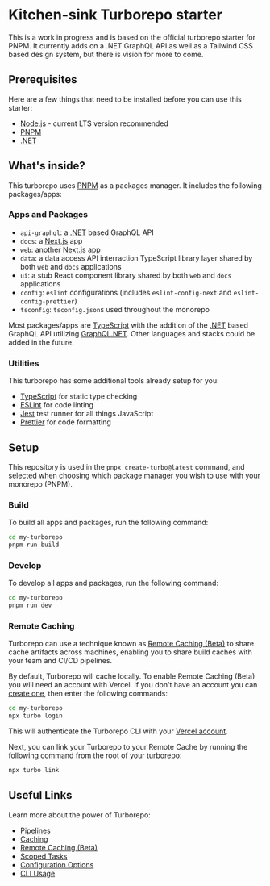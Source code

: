 # Kitchen-sink Turborepo starter

This is a work in progress and is based on the official turborepo starter for PNPM.  It currently adds on a .NET GraphQL API as well as a Tailwind CSS based design system, but there is vision for more to come.

## Prerequisites

Here are a few things that need to be installed before you can use this starter:

- [Node.js](https://nodejs.org/en/) - current LTS version recommended
- [PNPM](https://pnpm.js.org/)
- [.NET](https://dotnet.microsoft.com/)

## What's inside?

This turborepo uses [PNPM](https://pnpm.io) as a packages manager. It includes the following packages/apps:

### Apps and Packages

- `api-graphql`: a [.NET](https://dotnet.microsoft.com/en-us/) based GraphQL API
- `docs`: a [Next.js](https://nextjs.org) app
- `web`: another [Next.js](https://nextjs.org) app
- `data`: a data access API interraction TypeScript library layer shared by both `web` and `docs` applications
- `ui`: a stub React component library shared by both `web` and `docs` applications
- `config`: `eslint` configurations (includes `eslint-config-next` and `eslint-config-prettier`)
- `tsconfig`: `tsconfig.json`s used throughout the monorepo

Most packages/apps are [TypeScript](https://www.typescriptlang.org/) with the addition of the [.NET](https://dotnet.microsoft.com/en-us/) based GraphQL API utilizing [GraphQL.NET](https://graphql-dotnet.github.io/).  Other languages and stacks could be added in the future.

### Utilities

This turborepo has some additional tools already setup for you:

- [TypeScript](https://www.typescriptlang.org/) for static type checking
- [ESLint](https://eslint.org/) for code linting
- [Jest](https://jestjs.io) test runner for all things JavaScript
- [Prettier](https://prettier.io) for code formatting

## Setup

This repository is used in the `pnpx create-turbo@latest` command, and selected when choosing which package manager you wish to use with your monorepo (PNPM).

### Build

To build all apps and packages, run the following command:

```sh
cd my-turborepo
pnpm run build
```

### Develop

To develop all apps and packages, run the following command:

```sh
cd my-turborepo
pnpm run dev
```

### Remote Caching

Turborepo can use a technique known as [Remote Caching (Beta)](https://turborepo.org/docs/features/remote-caching) to share cache artifacts across machines, enabling you to share build caches with your team and CI/CD pipelines.

By default, Turborepo will cache locally. To enable Remote Caching (Beta) you will need an account with Vercel. If you don't have an account you can [create one](https://vercel.com/signup), then enter the following commands:

```sh
cd my-turborepo
npx turbo login
```

This will authenticate the Turborepo CLI with your [Vercel account](https://vercel.com/docs/concepts/personal-accounts/overview).

Next, you can link your Turborepo to your Remote Cache by running the following command from the root of your turborepo:

```sh
npx turbo link
```

## Useful Links

Learn more about the power of Turborepo:

- [Pipelines](https://turborepo.org/docs/features/pipelines)
- [Caching](https://turborepo.org/docs/features/caching)
- [Remote Caching (Beta)](https://turborepo.org/docs/features/remote-caching)
- [Scoped Tasks](https://turborepo.org/docs/features/scopes)
- [Configuration Options](https://turborepo.org/docs/reference/configuration)
- [CLI Usage](https://turborepo.org/docs/reference/command-line-reference)

